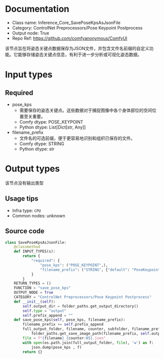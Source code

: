 
# Documentation
- Class name: Inference_Core_SavePoseKpsAsJsonFile
- Category: ControlNet Preprocessors/Pose Keypoint Postprocess
- Output node: True
- Repo Ref: https://github.com/comfyanonymous/ComfyUI

该节点旨在将姿态关键点数据保存为JSON文件，并包含文件名前缀的自定义功能。它能够存储姿态关键点信息，有利于进一步分析或可视化姿态数据。

# Input types
## Required
- pose_kps
    - 需要保存的姿态关键点。这些数据对于捕捉图像中各个身体部位的空间位置至关重要。
    - Comfy dtype: POSE_KEYPOINT
    - Python dtype: List[Dict[str, Any]]
- filename_prefix
    - 文件名的可选前缀，便于更容易地识别和组织已保存的文件。
    - Comfy dtype: STRING
    - Python dtype: str

# Output types
该节点没有输出类型


## Usage tips
- Infra type: `CPU`
- Common nodes: unknown


## Source code
```python
class SavePoseKpsAsJsonFile:
    @classmethod
    def INPUT_TYPES(s):
        return {
            "required": {
                "pose_kps": ("POSE_KEYPOINT",),
                "filename_prefix": ("STRING", {"default": "PoseKeypoint"})
            }
        }
    RETURN_TYPES = ()
    FUNCTION = "save_pose_kps"
    OUTPUT_NODE = True
    CATEGORY = "ControlNet Preprocessors/Pose Keypoint Postprocess"
    def __init__(self):
        self.output_dir = folder_paths.get_output_directory()
        self.type = "output"
        self.prefix_append = ""
    def save_pose_kps(self, pose_kps, filename_prefix):
        filename_prefix += self.prefix_append
        full_output_folder, filename, counter, subfolder, filename_prefix = \
            folder_paths.get_save_image_path(filename_prefix, self.output_dir, pose_kps[0]["canvas_width"], pose_kps[0]["canvas_height"])
        file = f"{filename}_{counter:05}.json"
        with open(os.path.join(full_output_folder, file), 'w') as f:
            json.dump(pose_kps , f)
        return {}

```
